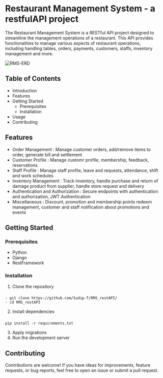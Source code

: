 # Restaurant Management System - a restfulAPI project

The Restaurant Management System is a RESTful API project designed to streamline the management operations of a restaurant. This API provides functionalities to manage various aspects of restaurant operations, including handling tables, orders, payments, customers, staffs, inventory management and more.

![RMS-ERD](https://github.com/Sudip-T/RMS_restAPI/assets/101195459/3b1686d8-dce5-4e4c-9d83-293fb24c14c9)


## Table of Contents
- Introduction
- Features
- Getting Started
  - Prerequisites
  - Installation
- Usage
- Contributing


## Features
- Order Management : Manage customer orders, add/remove items to order, generate bill and settlement
- Customer Profile : Manage customr profile, membership, feedback, reservations
- Staff Profile : Manage staff profile, leave and requests, attendance, shift and work schedules
- Inventory Management : Track inventory, handle purchase and return of damage product from supplier, handle store request and delivery
- Authentication and Authorization : Secure endpoints with authentication and authorization, JWT Authentication
- Miscellaneous : Discount, promotion and membership points redeem management, customer and staff notification about promotions and events




## Getting Started

### Prerequisites
  - Python
  - Django
  - RestFramework

### Installation
1. Clone the repository
###
    - git clone https://github.com/Sudip-T/RMS_restAPI/
    - cd RMS_restAPI
2. Install dependencies
###
    pip install -r requirements.txt
3. Apply migrations
4. Run the development server


## Contributing
Contributions are welcome! If you have ideas for improvements, feature requests, or bug reports, feel free to open an issue or submit a pull request.
